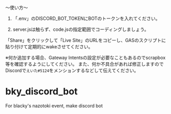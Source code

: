 〜使い方〜

1. 「.env」のDISCORD_BOT_TOKENにBOTのトークンを入れてください。

2. server.jsは触らず、code.jsの指定範囲でコーディングしましょう。

「Share」をクリックして「Live Site」のURLをコピーし、GASのスクリプトに貼り付けて定期的にwakeさせてください。

※何か追加する場合、Gateway Intentsの設定が必要なこともあるのでscrapbox等を確認するようにしてください。
また、何か不具合があれば修正しますのでDiscordで`えいた#5124`をメンションするなどして伝えてください。
# bky_discord_bot
For blacky's nazotoki event, make discord bot
